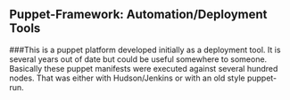 ## Puppet-Framework: Automation/Deployment Tools

###This is a puppet platform developed initially as a deployment tool. It is several years out of date but could be useful somewhere to someone. Basically these puppet manifests were executed against several hundred nodes. That was either with Hudson/Jenkins or with an old style puppet-run.

